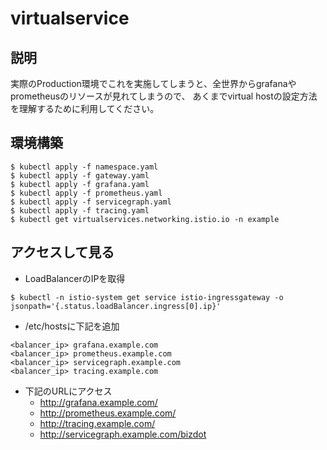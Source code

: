 # virtualservice

## 説明

実際のProduction環境でこれを実施してしまうと、全世界からgrafanaやprometheusのリソースが見れてしまうので、
あくまでvirtual hostの設定方法を理解するために利用してください。

## 環境構築

```
$ kubectl apply -f namespace.yaml
$ kubectl apply -f gateway.yaml
$ kubectl apply -f grafana.yaml
$ kubectl apply -f prometheus.yaml
$ kubectl apply -f servicegraph.yaml
$ kubectl apply -f tracing.yaml
$ kubectl get virtualservices.networking.istio.io -n example
```

## アクセスして見る

- LoadBalancerのIPを取得

```shell:
$ kubectl -n istio-system get service istio-ingressgateway -o jsonpath='{.status.loadBalancer.ingress[0].ip}'
```

- /etc/hostsに下記を追加

```shell:/etc/hosts
<balancer_ip> grafana.example.com
<balancer_ip> prometheus.example.com
<balancer_ip> servicegraph.example.com
<balancer_ip> tracing.example.com
```

- 下記のURLにアクセス
  - http://grafana.example.com/
  - http://prometheus.example.com/
  - http://tracing.example.com/
  - http://servicegraph.example.com/bizdot